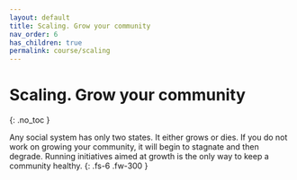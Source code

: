 ```yaml
---
layout: default
title: Scaling. Grow your community
nav_order: 6
has_children: true
permalink: course/scaling
---
```


# Scaling. Grow your community
{: .no_toc }

Any social system has only two states. It either grows or dies. If you do not work on growing your community, it will begin to stagnate and then degrade. Running initiatives aimed at growth is the only way to keep a community healthy.
{: .fs-6 .fw-300 }